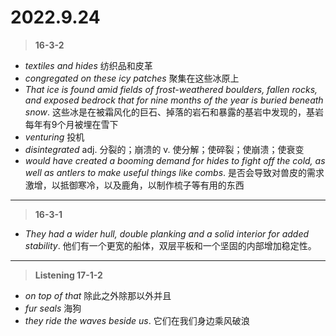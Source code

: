 # 2022.9.24
> **16-3-2**
>
+ *textiles and hides* 纺织品和皮革
+ *congregated on these icy patches* 聚集在这些冰原上
+ *That ice is found amid fields of frost-weathered boulders, fallen rocks, and exposed bedrock that for nine months of the year is buried beneath snow*. 这些冰是在被霜风化的巨石、掉落的岩石和暴露的基岩中发现的，基岩每年有9个月被埋在雪下
+ *venturing* 投机
+ *disintegrated* adj. 分裂的；崩溃的 v. 使分解；使碎裂；使崩溃；使衰变
+ *would have created a booming demand for hides to fight off the cold, as well as antlers to make useful things like combs*.  是否会导致对兽皮的需求激增，以抵御寒冷，以及鹿角，以制作梳子等有用的东西
---
> **16-3-1**
>
+ *They had a wider hull, double planking and a solid interior for added stability*. 他们有一个更宽的船体，双层平板和一个坚固的内部增加稳定性。
---
> **Listening 17-1-2**
>
+ *on top of that* 除此之外除那以外并且
+ *fur seals* 海狗
+ *they ride the waves beside us*. 它们在我们身边乘风破浪

